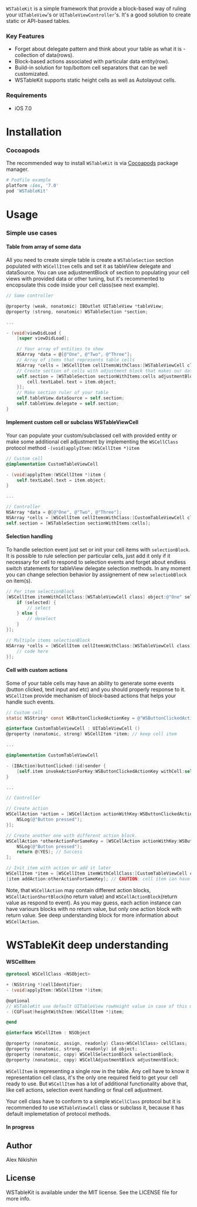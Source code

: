 `WSTableKit` is a simple framework that provide a block-based way of ruling your `UITableView`'s or `UITableViewController`'s. It's a good solution to create static or API-based tables.

### Key Features
 - Forget about delegate pattern and think about your table as what it is - collection of data(rows).
 - Block-based actions associated with particular data entity(row).
 - Build-in solution for top/bottom cell separators that can be well customizated.
 - WSTableKit supports static height cells as well as Autolayout cells.

### Requirements
- iOS 7.0

# Installation

### Cocoapods
The recommended way to install `WSTableKit` is via [Cocoapods](http://cocoapods.org) package manager.
```ruby
# Podfile example
platform :ios, '7.0'
pod 'WSTableKit'
```

# Usage

### Simple use cases

#### Table from array of some data

All you need to create simple table is create a `WSTableSection` section populated with `WSCellItem` cells and set it as tableView delegate and dataSource. You can use adjustmentBlock of section to populating your cell views with provided data or other tuning, but it's recommented to encopsulate this code inside your cell class(see next example).

```objective-c
// Some controller

@property (weak, nonatomic) IBOutlet UITableView *tableView;
@property (strong, nonatomic) WSTableSection *section;

...

- (void)viewDidLoad {
	[super viewDidLoad];

	// Your array of entities to show
	NSArray *data = @[@"One", @"Two", @"Three"]; 
	// Array of items that represents table cells
	NSArray *cells = [WSCellItem cellItemsWithClass:[WSTableViewCell class] objects:data]; 
	// Create section of cells with adjustment block that makes our data visible in cell.
	self.section = [WSTableSection sectionWithItems:cells adjustmentBlock:^(WSTableViewCell *cell, WSCellItem *item, NSIndexPath *path) {
	    cell.textLabel.text = item.object;
	}]; 
	// Make section ruler of your table
	self.tableView.dataSource = self.section;
	self.tableView.delegate = self.section;
}
```

#### Implement custom cell or subclass WSTableViewCell

Your can populate your custom/subclassed cell with provided entity or make some additional cell adjustment by implementing the `WSCellClass` protocol method `-(void)applyItem:(WSCellItem *)item`

```objective-c
// Custom cell
@implementation CustomTableViewCell

- (void)applyItem:(WSCellItem *)item {
    self.textLabel.text = item.object;
}

...

// Controller
NSArray *data = @[@"One", @"Two", @"Three"]; 
NSArray *cells = [WSCellItem cellItemsWithClass:[CustomTableViewCell class] objects:data]; 
self.section = [WSTableSection sectionWithItems:cells];
```

#### Selection handling

To handle selection event just set or init your cell items with `selectionBlock`. It is possible to rule selection per particular cells, just add it only if it necessary for cell to respond to selection events and forget about endless switch statements for tableView delegate selection methods. In any moment you can change selection behavior by assignement of new `selectiobBlock` on item(s).

```objective-c
// Per item selectionBlock
[WSCellItem itemWithCellClass:[WSTableViewCell class] object:@"One" selectionBlock:^(BOOL selected, WSCellItem *item, NSIndexPath *path) {
    if (selected) {
 		// select
	} else {
		// deselect
	}
}];

// Multiple items selectionBlock
NSArray *cells = [WSCellItem cellItemsWithClass:[WSTableViewCell class] objects:data selectionBlock:^(BOOL selected, WSCellItem *item, NSIndexPath *path) {
	// code here
}];
```

#### Cell with custom actions

Some of your table cells may have an ability to generate some events (button clicked, text input and etc) and you should properly response to it. `WSCellItem` provide mechanism of block-based actions that helps your handle such events. 


```objective-c
// Custom cell
static NSString* const WSButtonClickedActionKey = @"WSButtonClickedActionKey";

@interface CustomTableViewCell : UITableViewCell ()
@property (nonatomic, strong) WSCellItem *item; // keep cell item

...

@implementation CustomTableViewCell

- (IBAction)buttonClicked:(id)sender {
 	[self.item invokeActionForKey:WSButtonClickedActionKey withCell:self]; // Invoke action for key if it available
}

...

// Controller 

// Create action
WSCellAction *action = [WSCellAction actionWithKey:WSButtonClickedActionKey shortActionBlock:^(WSTableViewCell *cell) {
    NSLog(@"Button pressed");
}];

// Create another one with different action block.
WSCellAction *otherActionForSameKey = [WSCellAction actionWithKey:WSButtonClickedActionKey actionBlock:^id(WSTableViewCell *cell, NSDictionary *userInfo) {
    NSLog(@"Button pressed");
    return @(YES); // Success
];

// Init item with action or add it later 
WSCellItem *item = [WSCellItem itemWithCellClass:[CustomTableViewCell class] object:@"One" customAction:action];
[item addAction:otherActionForSameKey]; // CAUTION: cell item can have only one action per key and it will override previous one
```

Note, that `WSCellAction` may contain different action blocks, `WSCellActionShortBlock`(no return value) and `WSCellActionBlock`(return value as respond to event). As you may guess, each action instance can have variours blocks with no return value, but only one action block with return value. See deep understanding block for more information about `WSCellAction`.

# WSTableKit deep understanding

#### WSCellItem

```objective-c
@protocol WSCellClass <NSObject>

+ (NSString *)cellIdentifier;
- (void)applyItem:(WSCellItem *)item;

@optional
// WSTableKit use default UITableView rowHeight value in case of this method has not implemented by your cell. CAUTION: WSTableViewCell has default implementation that returns system default 44pt row height. 
- (CGFloat)heightWithItem:(WSCellItem *)item;

@end

@interface WSCellItem : NSObject

@property (nonatomic, assign, readonly) Class<WSCellClass> cellClass;
@property (nonatomic, strong, readonly) id object;
@property (nonatomic, copy) WSCellSelectionBlock selectionBlock;
@property (nonatomic, copy) WSCellAdjustmentBlock adjustmentBlock;
```

`WSCellItem` is representing a single row in the table. Any cell have to know it representation cell class, it's the only one required field to get your cell ready to use. But `WSCellItem` has a lot of additional functionality above that, like cell actions, selection event handling or final cell adjustment.

Your cell class have to conform to a simple `WSCellClass` protocol but it is recommended to use `WSTableViewCell` class or subclass it, because it has default implemetation of protocol methods.

#### In progress

## Author

Alex Nikishin

## License

WSTableKit is available under the MIT license. See the LICENSE file for more info.
